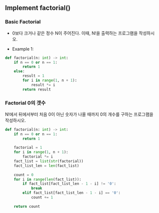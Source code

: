 ## Implement factorial()

### Basic Factorial
* 0보다 크거나 같은 정수 N이 주어진다. 이때, N!을 출력하는 프로그램을 작성하시오.

* Example 1:

```python
def factorial(n: int) -> int:
    if n == 0 or n == 1:
        return 1
    else:
        result = 1
        for i in range(1, n + 1):
            result *= i
        return result
```

### Factorial 0의 갯수
N!에서 뒤에서부터 처음 0이 아닌 숫자가 나올 때까지 0의 개수를 구하는 프로그램을 작성하시오.

```python
def factorial(n: int) -> int:
    if n == 0 or n == 1:
        return 1
        
    factorial = 1
    for i in range(1, n + 1):
        factorial *= i
    fact_list = list(str(factorial))
    fact_list_len = len(fact_list)
        
    count = 0
    for i in range(len(fact_list)):
        if fact_list[fact_list_len - 1 - i] != '0':
            break
        elif fact_list[fact_list_len - 1 - i] == '0':
            count += 1
                
    return count
```
